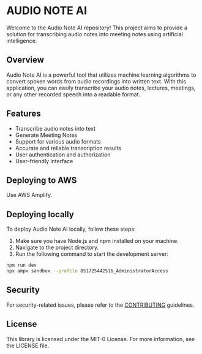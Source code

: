 # AUDIO NOTE AI

Welcome to the Audio Note AI repository! This project aims to provide a solution for transcribing audio notes into meeting notes using artificial intelligence.

## Overview

Audio Note AI is a powerful tool that utilizes machine learning algorithms to convert spoken words from audio recordings into written text. With this application, you can easily transcribe your audio notes, lectures, meetings, or any other recorded speech into a readable format.

## Features

- Transcribe audio notes into text
- Generate Meeting Notes
- Support for various audio formats
- Accurate and reliable transcription results
- User authentication and authorization
- User-friendly interface

## Deploying to AWS

Use AWS Amplify.

## Deploying locally

To deploy Audio Note AI locally, follow these steps:

1. Make sure you have Node.js and npm installed on your machine.
2. Navigate to the project directory.
3. Run the following command to start the development server:

```bash
npm run dev
npx ampx sandbox --profile 851725442516_AdministratorAccess
```

## Security

For security-related issues, please refer to the [CONTRIBUTING](CONTRIBUTING.md#security-issue-notifications) guidelines.

## License

This library is licensed under the MIT-0 License. For more information, see the LICENSE file.

